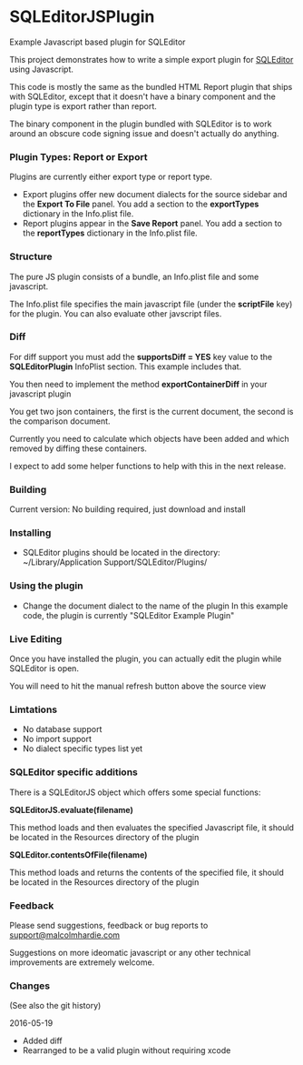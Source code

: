 # SQLEditorJSPlugin
Example Javascript based plugin for SQLEditor


This project demonstrates how to write a simple export plugin for <a href="https://www.malcolmhardie.com/sqleditor/">SQLEditor</a> using Javascript.

This code is mostly the same as the bundled HTML Report plugin that ships with SQLEditor, except that it doesn't have a binary component and the plugin type is export rather than report.

The binary component in the plugin bundled with SQLEditor is to work around an obscure code signing issue and doesn't actually do anything.

### Plugin Types: Report or Export

Plugins are currently either export type or report type.

* Export plugins offer new document dialects for the source sidebar and the **Export To File** panel. You add a section to the **exportTypes** dictionary in the Info.plist file.
* Report plugins appear in the **Save Report** panel. You add a section to the **reportTypes** dictionary in the Info.plist file.


### Structure

The pure JS plugin consists of a bundle, an Info.plist file and some javascript.

The Info.plist file specifies the main javascript file (under the **scriptFile** key) for the plugin.
You can also evaluate other javscript files.


### Diff

For diff support you must add the **supportsDiff = YES** key value to the **SQLEditorPlugin** InfoPlist section. This example includes that.

You then need to implement the method **exportContainerDiff** in your javascript plugin

You get two json containers, the first is the current document, the second is the comparison document. 

Currently you need to calculate which objects have been added and which removed by diffing these containers.

I expect to add some helper functions to help with this in the next release.

### Building

Current version: No building required, just download and install

### Installing

* SQLEditor plugins should be located in the directory: <br>~/Library/Application Support/SQLEditor/Plugins/

### Using the plugin

* Change the document dialect to the name of the plugin
In this example code, the plugin is currently "SQLEditor Example Plugin"

### Live Editing

Once you have installed the plugin, you can actually edit the plugin while SQLEditor is open.

You will need to hit the manual refresh button above the source view


### Limtations

* No database support
* No import support
* No dialect specific types list yet

### SQLEditor specific additions

There is a SQLEditorJS object which offers some special functions:

**SQLEditorJS.evaluate(filename)**

This method loads and then evaluates the specified Javascript file, it should be located in the Resources directory of the plugin

**SQLEditor.contentsOfFile(filename)**

This method loads and returns the contents of the specified file, it should be located in the Resources directory of the plugin


### Feedback

Please send suggestions, feedback or bug reports to support@malcolmhardie.com

Suggestions on more ideomatic javascript or any other technical improvements are extremely welcome.


### Changes 

(See also the git history)

2016-05-19
* Added diff
* Rearranged to be a valid plugin without requiring xcode




